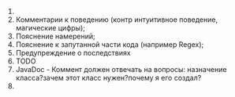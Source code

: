 1.  
2. Комментарии к поведению (контр интуитивное поведение, магические цифры);  
3. Пояснение намерений;
4. Пояснение к запутанной части кода (например Regex);
5. Предупреждение о последствиях
6. TODO
7. JavaDoc - Коммент должен отвечать на вопросы: назначение класса?зачем этот класс нужен?почему я его создал?
8. 
